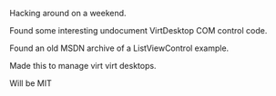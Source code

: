 Hacking around on a weekend.

Found some interesting undocument VirtDesktop COM control code.

Found an old MSDN archive of a ListViewControl example.

Made this to manage virt virt desktops.

Will be MIT
